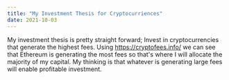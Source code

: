 ```yaml
---
title: "My Investment Thesis for Cryptocurriences"
date: 2021-10-03
---
```

My investment thesis is pretty straight forward; Invest in cryptocurrencies that generate the highest fees. Using https://cryptofees.info/ we can see that Ethereum is generating the most fees so that's where I will allocate the majority of my capital. My thinking is that whatever is generating large fees will enable profitable investment.

